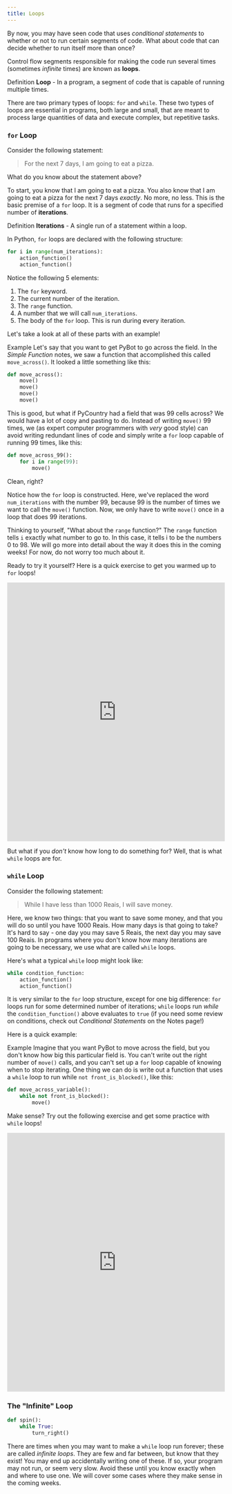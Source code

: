 ```yaml
---
title: Loops
---
```


By now, you may have seen code that uses _conditional statements_ to whether or not to run certain segments of code. What about code that can decide whether to run itself more than once?

Control flow segments responsible for making the code run several times (sometimes _infinite_ times) are known as **loops**. 


<div class="definition-section" markdown="1">

<span class="definition-title">Definition</span>
**Loop** - In a program, a segment of code that is capable of running multiple times.

</div>

There are two primary types of loops: `for` and `while`. These two types of loops are essential in programs, both large and small, that are meant to process large quantities of data and execute complex, but repetitive tasks.

<a class="anchor-offset" id="for-loop" href="#for-loop"></a>
### `for` Loop 

Consider the following statement:

> For the next 7 days, I am going to eat a pizza.   

What do you know about the statement above?

To start, you know that I am going to eat a pizza. You also know that I am going to eat a pizza for the next 7 days _exactly_. No more, no less. This is the basic premise of a `for` loop. It is a segment of code that runs for a specified number of **iterations**.

<div class="definition-section" markdown="1">

<span class="definition-title">Definition</span>
**Iterations** - A single run of a statement within a loop.

</div>

In Python, `for` loops are declared with the following structure:

```python
for i in range(num_iterations):
    action_function()
    action_function()
```

Notice the following 5 elements:

1. The `for` keyword.
2. The current number of the iteration.
3. The `range` function.
4. A number that we will call `num_iterations`.
5. The body of the `for` loop. This is run during every iteration.

Let's take a look at all of these parts with an example!

<div class="example-section" markdown="1">

<span class="example-title">Example</span>
Let's say that you want to get PyBot to go across the field. In the _Simple Function_ notes, we saw a function that accomplished this called `move_across()`. It looked a little something like this:

```python
def move_across():
    move()
    move()
    move()
    move()
```

This is good, but what if PyCountry had a field that was 99 cells across? We would have a lot of copy and pasting to do. Instead of writing `move()` 99 times, we (as expert computer programmers with _very_ good style) can avoid writing redundant lines of code and simply write a `for` loop capable of running 99 times, like this:

```python
def move_across_99():
    for i in range(99):
        move()
```

Clean, right?

Notice how the `for` loop is constructed. Here, we've replaced the word `num_iterations` with the number 99, because 99 is the number of times we want to call the `move()` function. Now, we only have to write `move()` once in a loop that does 99 iterations.

</div>

<div class="aside" markdown="1">

Thinking to yourself, "What about the `range` function?" The `range` function tells `i` exactly what number to go to. In this case, it tells i to be the numbers 0 to 98. We will go more into detail about the way it does this in the coming weeks! For now, do not worry too much about it.

</div>

Ready to try it yourself? Here is a quick exercise to get you warmed up to `for` loops!

<iframe frameborder="0" width="100%" height="600px" src="https://repl.it/student_embed/assignment/1310896/e86ec91cd5e9e104582cc3f7263f19d4"></iframe>

But what if you _don't_ know how long to do something for? Well, that is what `while` loops are for.

<a class="anchor-offset" id="while-loop" href="#while-loop"></a>
### `while` Loop 

Consider the following statement:

> While I have less than 1000 Reais, I will save money.

Here, we know two things: that you want to save some money, and that you will do so until you have 1000 Reais. How many days is that going to take? It's hard to say - one day you may save 5 Reais, the next day you may save 100 Reais. In programs where you don't know how many iterations are going to be necessary, we use what are called `while` loops.

Here's what a typical `while` loop might look like:

```python
while condition_function:
    action_function()
    action_function()
```

It is very similar to the `for` loop structure, except for one big difference: `for` loops run for some determined number of iterations; `while` loops run _while_ the `condition_function()` above evaluates to `true` (if you need some review on conditions, check out _Conditional Statements_ on the Notes page!)

Here is a quick example:

<div class="example-section" markdown="1">

<span class="example-title">Example</span>
Imagine that you want PyBot to move across the field, but you don't know how big this particular field is. You can't write out the right number of `move()` calls, and you can't set up a `for` loop capable of knowing when to stop iterating. One thing we can do is write out a function that uses a `while` loop to run while `not front_is_blocked()`, like this:

```python
def move_across_variable():
    while not front_is_blocked():
        move()
```

</div>

Make sense? Try out the following exercise and get some practice with `while` loops!

<iframe frameborder="0" width="100%" height="600px" src="https://repl.it/student_embed/assignment/1310899/dbc2970a6f7c445de841e7a7ddf31ce0"></iframe>

<a class="anchor-offset" id="infinite-loop" href="#infinite-loop"></a>
### The "Infinite" Loop

```python
def spin():
    while True:
        turn_right()
```

There are times when you may want to make a `while` loop run forever; these are called _infinite loops_. They are few and far between, but know that they exist! You may end up accidentally writing one of these. If so, your program may not run, or seem very slow. Avoid these until you know exactly when and where to use one. We will cover some cases where they make sense in the coming weeks.

